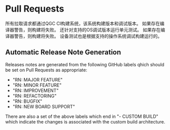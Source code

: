 # Pull Requests

所有拉取请求都通过QGC CI构建系统，该系统构建版本和调试版本。 如果存在编译器警告，则构建将失败。 还针对支持的OS调试版本运行单元测试。 如果存在编译器警告，则构建将失败。 设备测试也是根据支持的操作系统调试构建运行的。

## Automatic Release Note Generation

Releases notes are generated from the following GitHub labels qhich should be set on Pull Requests as appropriate:

- "RN: MAJOR FEATURE"
- "RN: MINOR FEATURE"
- "RN: IMPROVEMENT"
- "RN: REFACTORING"
- "RN: BUGFIX"
- "RN: NEW BOARD SUPPORT"

There are also a set of the above labels which end in "- CUSTOM BUILD" which indicate the changes is associated with the custom build architecture.